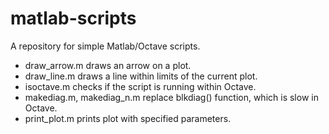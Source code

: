 matlab-scripts
==============

A repository for simple Matlab/Octave scripts.

* draw_arrow.m draws an arrow on a plot.
* draw_line.m draws a line within limits of the current plot.
* isoctave.m checks if the script is running within Octave.
* makediag.m, makediag_n.m replace blkdiag() function, which is slow in Octave.
* print_plot.m prints plot with specified parameters.
